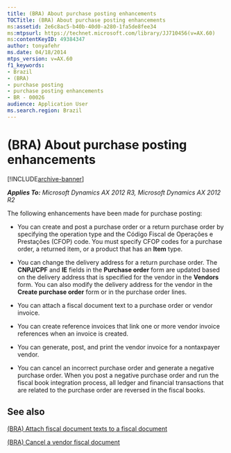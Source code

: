 ```yaml
---
title: (BRA) About purchase posting enhancements
TOCTitle: (BRA) About purchase posting enhancements
ms:assetid: 2e6c8ac5-b40b-40d0-a280-1fa5de8fee34
ms:mtpsurl: https://technet.microsoft.com/library/JJ710456(v=AX.60)
ms:contentKeyID: 49384347
author: tonyafehr
ms.date: 04/18/2014
mtps_version: v=AX.60
f1_keywords:
- Brazil
- (BRA)
- purchase posting
- purchase posting enhancements
- BR - 00026
audience: Application User
ms.search.region: Brazil
---
```


# (BRA) About purchase posting enhancements 


[!INCLUDE[archive-banner](includes/archive-banner.md)]


_**Applies To:** Microsoft Dynamics AX 2012 R3, Microsoft Dynamics AX 2012 R2_

The following enhancements have been made for purchase posting:

  - You can create and post a purchase order or a return purchase order by specifying the operation type and the Código Fiscal de Operações e Prestações (CFOP) code. You must specify CFOP codes for a purchase order, a returned item, or a product that has an **Item** type.

  - You can change the delivery address for a return purchase order. The **CNPJ/CPF** and **IE** fields in the **Purchase order** form are updated based on the delivery address that is specified for the vendor in the **Vendors** form. You can also modify the delivery address for the vendor in the **Create purchase order** form or in the purchase order lines.

  - You can attach a fiscal document text to a purchase order or vendor invoice.

  - You can create reference invoices that link one or more vendor invoice references when an invoice is created.

  - You can generate, post, and print the vendor invoice for a nontaxpayer vendor.

  - You can cancel an incorrect purchase order and generate a negative purchase order. When you post a negative purchase order and run the fiscal book integration process, all ledger and financial transactions that are related to the purchase order are reversed in the fiscal books.

## See also

[(BRA) Attach fiscal document texts to a fiscal document](bra-attach-fiscal-document-texts-to-a-fiscal-document.md)

[(BRA) Cancel a vendor fiscal document](bra-cancel-a-vendor-fiscal-document.md)

  


